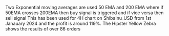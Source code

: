 Two Exponential moving averages are used 50 EMA and 200 EMA where if 50EMA crosses 200EMA then buy signal is triggered and if vice versa then sell signal 
This has been used for 4H chart on ShibaInu_USD from 1st Janauary 2024 and the profit is around 119%.
The Hipster Yellow Zebra shows the results of over 86 orders
